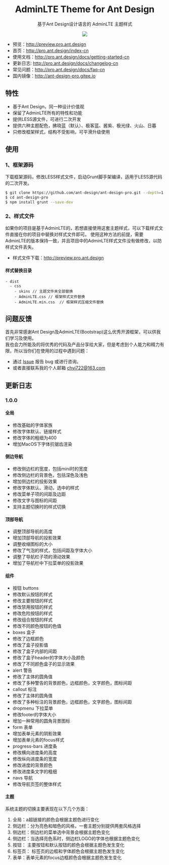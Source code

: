 
<h1 align="center">AdminLTE Theme for Ant Design</h1>

<div align="center">

基于Ant Design设计语言的 AdminLTE 主题样式

![](https://user-images.githubusercontent.com/8186664/44953195-581e3d80-aec4-11e8-8dcb-54b9db38ec11.png)

</div>

- 预览：http://preview.pro.ant.design
- 首页：http://pro.ant.design/index-cn
- 使用文档：http://pro.ant.design/docs/getting-started-cn
- 更新日志: http://pro.ant.design/docs/changelog-cn
- 常见问题：http://pro.ant.design/docs/faq-cn
- 国内镜像：http://ant-design-pro.gitee.io


## 特性

- 基于Ant Design，同一种设计价值观
- 保留了AdminLTE所有的特性和功能
- 提供LESS源文件，可进行二次开发
- 提供六种主题配色，拂晓蓝（默认）、极客蓝、酱紫、极光绿、火山、日暮
- 只修改框架样式，结构不受影响，可平滑升级使用


## 使用

### 1、框架源码
下载框架源码，修改LESS样式文件，启动Grunt脚手架编译，适用于LESS源代码的二次开发。

```bash
$ git clone https://github.com/ant-design/ant-design-pro.git --depth=1
$ cd ant-design-pro
$ npm install grunt --save-dev
```

### 2、样式文件
如果你的项目是基于AdminLTE的，若想直接使用这套主题样式，可以下载样式文件直接在你的项目中替换对样式文件即可。
使用这种方法的前提，需要AdminLTE的版本保持一致，并且项目中的AdminLTE样式文件没有做修改，以防样式文件丢失。

- 样式文件下载：http://preview.pro.ant.design

#### 样式替换目录

```
- dist
  - css
    - skins // 主题文件夹全部替换
    - AdminLTE.css // 框架样式文件替换 
    - AdminLTE.min.css	// 框架样式压缩文件替换
```

## 问题反馈

首先非常感谢Ant Design及AdminLTE(Bootstrap)这么优秀开源框架，可以供我们学习及使用。<br/>
我也会力所能及的将优秀的代码及产品分享给大家，但是考虑到个人能力和精力有限，所以当你们在使用的过程中遇到问题：

- 通过 [Issue](http://github.com/ant-design/ant-design-pro/issues) 报告 bug 或进行咨询。
- 或者直接联系我的个人邮箱 [chyi722@163.com](mailto:chyi722@163.com)



## 更新日志

### 1.0.0

#### 全局
- 修改基础的字体家族
- 修改字体默认、链接样式
- 修改字体的粗细为400
- 增加MacOS下字体抗锯齿渲染

#### 侧边导航
- 修改侧边栏的宽度，包括mini时的宽度
- 修改侧边栏的背景色，包括深色及浅色
- 增加侧边栏的投影效果
- 修改字体默认、滑动，选中的样式
- 修改菜单子项的间距及边距
- 修改文字与图标的间距
- 支持主题切换时的样式切换

#### 顶部导航
- 调整顶部导航的高度
- 增加顶部导航的投影效果
- 调整收缩图标的大小
- 修改了气泡的样式，包括间距及字体大小
- 调整了导航栏子项的滑动效果
- 增加了导航栏中下拉菜单的投影效果

#### 组件

- 按钮 buttons
 - 修改默认按钮的样式
 - 修改主要按钮的样式
 - 修改禁用按钮的样式
 - 修改危险按钮的样式
 - 修改组合按钮的样式
 - 修改不同颜色按钮的色值
- boxes 盒子
 - 修改了边框颜色
 - 修改了盒子投影值
 - 修改了盒子内部的间距
 - 修改了盒子header的字体大小及颜色
 - 修改了不同颜色盒子的显示效果
- alert 警告
 - 修改了主体的圆角值
 - 修改了多种警告的背景颜色，边框颜色，文字颜色，图标间距
- callout 标注
 - 修改了主体的圆角值
 - 修改了多种标注的背景颜色，边框颜色，文字颜色，图标间距
- dropmenu 下拉菜单
 - 修改footer的字体大小
 - 增加一种常用的圆角背景图标
- form 表单
 - 增加表单元素的阴影效果
 - 增加表单元素的focus样式
- progress-bars 进度条
 - 修改横向进度条的高度
 - 修改纵向进度条的宽度
 - 修改进度的背景颜色
 - 修改进度条文字的粗细
- navs 导航
 - 修改导航页签的整体样式

#### 主题
系统主题的切换主要表现在以下几个方面：

1. 全局：a超链接的颜色会根据主题色进行变化
2. 侧边栏：分为亮色和暗色的风格，一套主题分别提供两套风格选择
3. 侧边栏：侧边栏的菜单选中背景会根据主题色变化
4. 侧边栏：当选择亮色系时，侧边栏LOGO的字体也根据主题色变化
5. 按钮： 主要按钮和默认按钮的颜色会根据主题色发生变化
6. 标签页： 标签页的边框和字体颜色会根据主题色发生变化
7. 表单：表单元素的focus边框颜色会根据主题色发生变化



